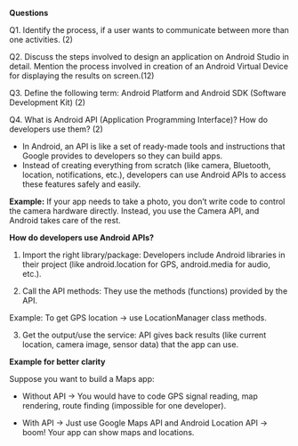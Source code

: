 **Questions**

Q1. Identify the process, if a user wants to communicate between more than one activities.  (2)

Q2. Discuss the steps involved to design an application on Android Studio in detail. Mention the process involved in creation of an Android Virtual Device for displaying the results on screen.(12)

Q3. Define the following term: Android Platform and Android SDK (Software Development Kit) (2)

Q4. What is Android API (Application Programming Interface)? How do developers use them? (2)

- In Android, an API is like a set of ready-made tools and instructions that Google provides to developers so they can build apps.
- Instead of creating everything from scratch (like camera, Bluetooth, location, notifications, etc.), developers can use Android APIs to access these features safely and easily.

**Example:**
If your app needs to take a photo, you don’t write code to control the camera hardware directly. Instead, you use the Camera API, and Android takes care of the rest.

**How do developers use Android APIs?**

1. Import the right library/package: 
Developers include Android libraries in their project (like android.location for GPS, android.media for audio, etc.).

2. Call the API methods: 
They use the methods (functions) provided by the API.

Example: To get GPS location → use LocationManager class methods.

3. Get the output/use the service: 
API gives back results (like current location, camera image, sensor data) that the app can use.

**Example for better clarity**

Suppose you want to build a Maps app:

- Without API → You would have to code GPS signal reading, map rendering, route finding (impossible for one developer).

- With API → Just use Google Maps API and Android Location API → boom! Your app can show maps and locations.
